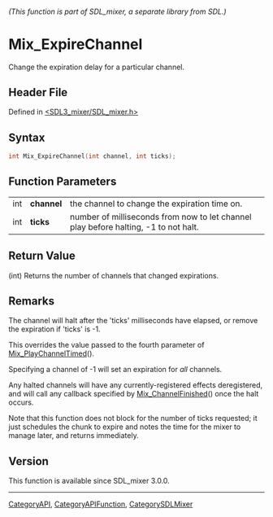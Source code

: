 ###### (This function is part of SDL_mixer, a separate library from SDL.)
# Mix_ExpireChannel

Change the expiration delay for a particular channel.

## Header File

Defined in [<SDL3_mixer/SDL_mixer.h>](https://github.com/libsdl-org/SDL_mixer/blob/main/include/SDL3_mixer/SDL_mixer.h)

## Syntax

```c
int Mix_ExpireChannel(int channel, int ticks);
```

## Function Parameters

|     |             |                                                                                     |
| --- | ----------- | ----------------------------------------------------------------------------------- |
| int | **channel** | the channel to change the expiration time on.                                       |
| int | **ticks**   | number of milliseconds from now to let channel play before halting, -1 to not halt. |

## Return Value

(int) Returns the number of channels that changed expirations.

## Remarks

The channel will halt after the 'ticks' milliseconds have elapsed, or
remove the expiration if 'ticks' is -1.

This overrides the value passed to the fourth parameter of
[Mix_PlayChannelTimed](Mix_PlayChannelTimed)().

Specifying a channel of -1 will set an expiration for _all_ channels.

Any halted channels will have any currently-registered effects
deregistered, and will call any callback specified by
[Mix_ChannelFinished](Mix_ChannelFinished)() once the halt occurs.

Note that this function does not block for the number of ticks requested;
it just schedules the chunk to expire and notes the time for the mixer to
manage later, and returns immediately.

## Version

This function is available since SDL_mixer 3.0.0.

----
[CategoryAPI](CategoryAPI), [CategoryAPIFunction](CategoryAPIFunction), [CategorySDLMixer](CategorySDLMixer)

